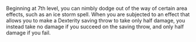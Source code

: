 Beginning at 7th level, you can nimbly dodge out of the way of certain area effects, such as an ice storm spell. When you are subjected to an effect that allows you to make a Dexterity saving throw to take only half damage, you instead take no damage if you succeed on the saving throw, and only half damage if you fail.